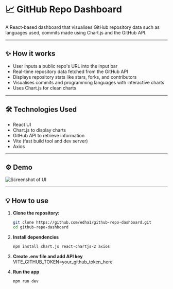 # 📈 GitHub Repo Dashboard

A React-based dashboard that visualises GitHub repository data such as languages used, commits made using Chart.js and the GitHub API. 

---

## ✨ How it works 

- User inputs a public repo's URL into the input bar
- Real-time repository data fetched from the GitHub API
- Displays repository stats like stars, forks, and contributors
- Visualises commits and programming languages with interactive charts
- Uses Chart.js for clean charts

---

## 🛠️  Technologies Used 

- React UI 
- Chart.js to display charts 
- GitHub API to retrieve information 
- Vite (fast build tool and dev server)
- Axios

---

## ⚙️ Demo

![Screenshot of UI]( sss "GitHub Repo Dashboard")

---

## 💡 How to use 

1. **Clone the repository:**
   ```bash
   git clone https://github.com/edha1/github-repo-dashboard.git
   cd github-repo-dashboard

2. **Install dependencies** 
    ```bash
    npm install chart.js react-chartjs-2 axios

3. **Create .env file and add API key** 
    VITE_GITHUB_TOKEN=your_github_token_here

4. **Run the app**
    ```bash
    npm run dev 

